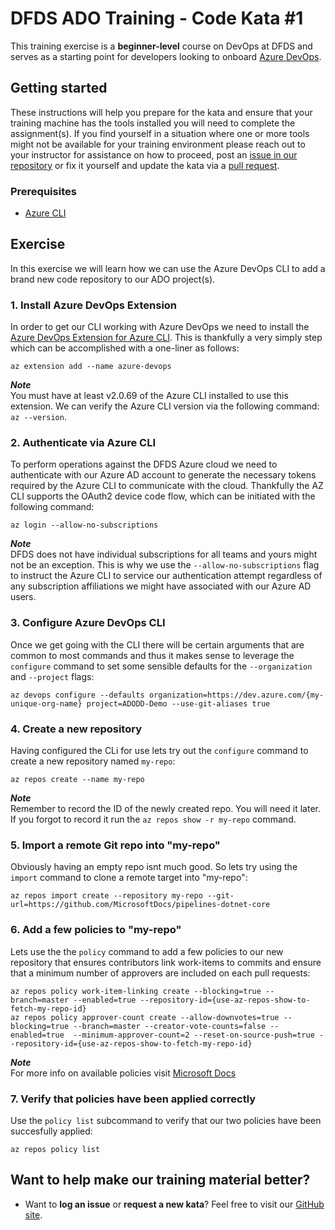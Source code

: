 DFDS ADO Training - Code Kata #1
======================================

This training exercise is a **beginner-level** course on DevOps at DFDS and serves as a starting point for developers looking to onboard [Azure DevOps](https://dev.azure.com/dfds).

## Getting started
These instructions will help you prepare for the kata and ensure that your training machine has the tools installed you will need to complete the assignment(s). If you find yourself in a situation where one or more tools might not be available for your training environment please reach out to your instructor for assistance on how to proceed, post an [issue in our repository](https://github.com/dfds/dojo/issues) or fix it yourself and update the kata via a [pull request](https://github.com/dfds/dojo/pulls).

### Prerequisites
* [Azure CLI](https://docs.microsoft.com/en-us/cli/azure/install-azure-cli)

## Exercise
In this exercise we will learn how we can use the Azure DevOps CLI to add a brand new code repository to our ADO project(s).

### 1. Install Azure DevOps Extension
In order to get our CLI working with Azure DevOps we need to install the [Azure DevOps Extension for Azure CLI](https://github.com/Azure/azure-devops-cli-extension). This is thankfully a very simply step which can be accomplished with a one-liner as follows:

```
az extension add --name azure-devops
```

***Note*** <br/>
You must have at least v2.0.69 of the Azure CLI installed to use this extension. We can verify the Azure CLI version via the following command: `az --version`.

### 2. Authenticate via Azure CLI
To perform operations against the DFDS Azure cloud we need to authenticate with our Azure AD account to generate the necessary tokens required by the Azure CLI to communicate with the cloud. Thankfully the AZ CLI supports the OAuth2 device code flow, which can be initiated with the following command:

```
az login --allow-no-subscriptions
```

***Note*** <br/>
DFDS does not have individual subscriptions for all teams and yours might not be an exception. This is why we use the `--allow-no-subscriptions` flag to instruct the Azure CLI to service our authentication attempt regardless of any subscription affiliations we might have associated with our Azure AD users.

### 3. Configure Azure DevOps CLI
Once we get going with the CLI there will be certain arguments that are common to most commands and thus it makes sense to leverage the `configure` command to set some sensible defaults for the `--organization` and `--project` flags:

```
az devops configure --defaults organization=https://dev.azure.com/{my-unique-org-name} project=ADODD-Demo --use-git-aliases true
```

### 4. Create a new repository
Having configured the CLi for use lets try out the `configure` command to create a new repository named `my-repo`:

```
az repos create --name my-repo
```

***Note*** <br/>
Remember to record the ID of the newly created repo. You will need it later. If you forgot to record it run the `az repos show -r my-repo` command.

### 5. Import a remote Git repo into "my-repo"
Obviously having an empty repo isnt much good. So lets try using the `import` command to clone a remote target into "my-repo":

```
az repos import create --repository my-repo --git-url=https://github.com/MicrosoftDocs/pipelines-dotnet-core
```

### 6. Add a few policies to "my-repo"
Lets use the the `policy` command to add a few policies to our new repository that ensures contributors link work-items to commits and ensure that a minimum number of approvers are included on each pull requests:

```
az repos policy work-item-linking create --blocking=true --branch=master --enabled=true --repository-id={use-az-repos-show-to-fetch-my-repo-id}
az repos policy approver-count create --allow-downvotes=true --blocking=true --branch=master --creator-vote-counts=false --enabled=true  --minimum-approver-count=2 --reset-on-source-push=true --repository-id={use-az-repos-show-to-fetch-my-repo-id}
```

***Note*** <br/>
For more info on available policies visit [Microsoft Docs](https://docs.microsoft.com/en-us/cli/azure/ext/azure-devops/repos/policy?view=azure-cli-latest)

### 7. Verify that policies have been applied correctly
Use the `policy list` subcommand to verify that our two policies have been succesfully applied:

```
az repos policy list
```

## Want to help make our training material better?
 * Want to **log an issue** or **request a new kata**? Feel free to visit our [GitHub site](https://github.com/dfds/dojo/issues).
